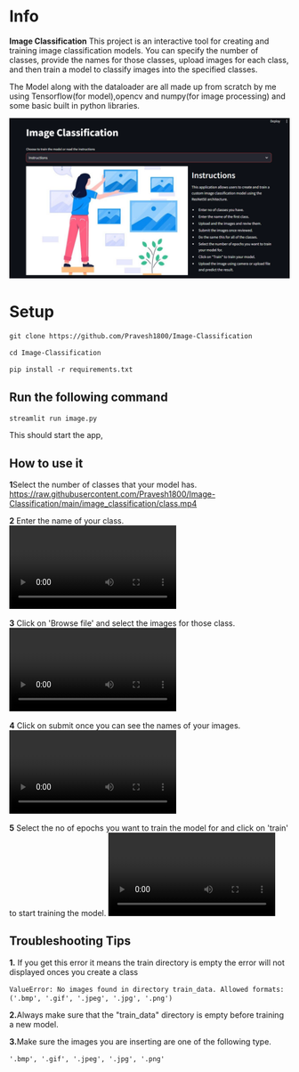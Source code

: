 # Info
<B>Image Classification</B> This project is an interactive tool for creating and training image classification models. You can specify the number of classes, provide the names for those classes, upload images for each class, and then train a model to classify images into the specified classes.


The Model along with the dataloader are all made up from scratch by me using Tensorflow(for model),opencv and numpy(for image processing) and some basic built in python libraries.


![](image_classification/readme.png)

##

# Setup  
```
git clone https://github.com/Pravesh1800/Image-Classification
``` 
```
cd Image-Classification
```
```
pip install -r requirements.txt
```

## Run the following command
```
streamlit run image.py
```
This should start the app,

## How to use it

<b>1</b>Select the number of classes that your model has.
https://raw.githubusercontent.com/Pravesh1800/Image-Classification/main/image_classification/class.mp4

<b>2</b> Enter the name of your class.
<video controls src="https://pravesh.portfoliomine.in/media/5f4a95d9163752de4bf70a922af0702a3e335a6e963236b9d9fd0bab.mp4" title="Title"></video>

<b>3</b> Click on 'Browse file' and select the images for those class.
<video controls src="https://pravesh.portfoliomine.in/media/95066290ce78f9b1c0ec357071048fc9697578945fb541a01b807eb6.mp4" title="Title"></video>

<b>4</b> Click on submit once you can see the names of your images.
<video controls src="https://pravesh.portfoliomine.in/media/cf6c23669fac4aa74128d9eaee9aa4067eb99c4a83dd1360d40dca63.mp4" title="Title"></video>

<b>5</b> Select the no of epochs you want to train the model for and click on 'train' to start training the model.
<video controls src="https://pravesh.portfoliomine.in/media/29d8ed3725b4baba1d037c8c6cadf0718ba5143b5c55fba53bd17194.mp4" title="Title"></video>

## Troubleshooting Tips

<b>1.</b> If you get this error it means the train directory is empty the error will not displayed onces you create a class
```
ValueError: No images found in directory train_data. Allowed formats: ('.bmp', '.gif', '.jpeg', '.jpg', '.png')
```

<b>2.</b>Always make sure that the "train_data" directory is empty before training a new model.

<b>3.</b>Make sure the images you are inserting are one of the following type.
```
'.bmp', '.gif', '.jpeg', '.jpg', '.png'
``` 

